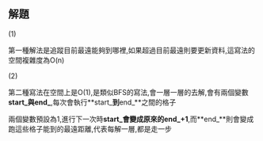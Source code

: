 ## 解題

(1)

第一種解法是追蹤目前最遠能夠到哪裡,如果超過目前最遠則要更新資料,這寫法的空間複雜度為O(n)

(2)

第二種寫法在空間上是O(1),是類似BFS的寫法,會一層一層的去解,會有兩個變數**start_**與**end_**,每次會執行**start_**到**end_**之間的格子

兩個變數預設為1,進行下一次時**start_**會變成原來的**end_+1**,而**end_**則會變成跑這些格子能到的最遠距離,代表每解一層,都是走一步